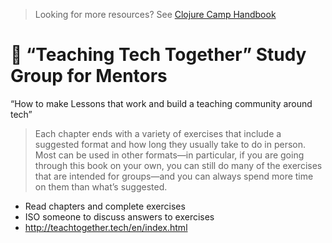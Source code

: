 > Looking for more resources? See [Clojure Camp Handbook](README.md)

# 🏫 “Teaching Tech Together” Study Group for Mentors

“How to make Lessons that work and build a teaching community around tech”

> Each chapter ends with a variety of exercises that include a suggested format and how long they usually take to do in person. Most can be used in other formats—in particular, if you are going through this book on your own, you can still do many of the exercises that are intended for groups—and you can always spend more time on them than what’s suggested.

- Read chapters and complete exercises
- ISO someone to discuss answers to exercises
- http://teachtogether.tech/en/index.html
